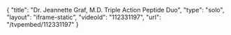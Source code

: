 {
    "title": "Dr. Jeannette Graf, M.D. Triple Action Peptide Duo",
    "type": "solo",
    "layout": "iframe-static",
    "videoId": "112331197",
    "url": "\/tvpembed\/112331197"
}